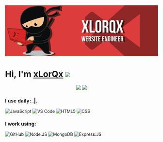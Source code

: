 [![](https://raw.githubusercontent.com/xLorQx/xLorQx/master/baner.png)](https://github.com/xLorQx)

<h1>Hi, I'm <a href="https://github.com/xLorQx">xLorQx</a> <img src="https://media.giphy.com/media/hvRJCLFzcasrR4ia7z/giphy.gif" width="25px"> </h1>

<p align="center">
  <img width="49%" src="https://github-readme-stats.vercel.app/api?username=xLorQx&show_icons=true&theme=tokyonight" />
  <img width="49%" src="https://github-readme-streak-stats.herokuapp.com/?user=xLorQx&theme=tokyonight" />
</p>

### I use daily: .|.

![JavaScript](https://img.shields.io/badge/javascript-%23323330.svg?style=for-the-badge&logo=javascript&logoColor=%23F7DF1E)
![VS Code](https://img.shields.io/badge/-VS%20Code-007ACC?style=for-the-badge&logo=visual-studio-code)
![HTML5](https://img.shields.io/badge/html5-%23E34F26.svg?style=for-the-badge&logo=html5&logoColor=white)
![CSS](https://img.shields.io/badge/-CSS-1572B6?style=for-the-badge&logo=CSS3&logoColor=white)

### I work using:

![GitHub](https://img.shields.io/badge/-GitHub-181717?style=for-the-badge&logo=github)
![Node.JS](https://img.shields.io/badge/-Node.JS-black?style=for-the-badge&logo=Node.js)
![MongoDB](https://img.shields.io/badge/-MongoDB-black?style=for-the-badge&logo=mongodb)
![Express.JS](https://img.shields.io/badge/-Express.JS-c7b198?style=for-the-badge&logo=Express.JS) 
